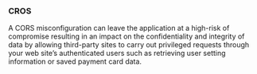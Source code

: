 ### CROS
A CORS misconfiguration can leave the application at a high-risk of compromise resulting in an impact on the confidentiality and integrity of data by allowing third-party 
sites to carry out privileged requests through your web site’s authenticated users such as retrieving user setting information or saved payment card data.
